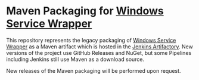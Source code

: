 Maven Packaging for [Windows Service Wrapper](https://github.com/kohsuke/winsw)
===========================================

This repository represents the legacy packaging of [Windows Service Wrapper](https://github.com/kohsuke/winsw) as a Maven artifact
which is hosted in the [Jenkins Artifactory](https://repo.jenkins-ci.org).
New versions of the project use GitHub Releases and NuGet, but some Pipelines including Jenkins still use Maven as a download source.

New releases of the Maven packaging will be performed upon request.
